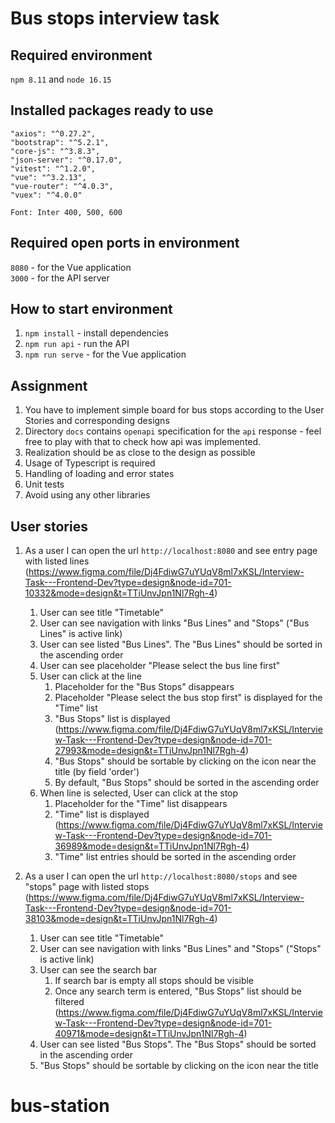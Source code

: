 # Bus stops interview task

## Required environment
`npm 8.11` and `node 16.15`

## Installed packages ready to use
    "axios": "^0.27.2",
    "bootstrap": "^5.2.1",
    "core-js": "^3.8.3",
    "json-server": "^0.17.0",
    "vitest": "^1.2.0",
    "vue": "^3.2.13",
    "vue-router": "^4.0.3",
    "vuex": "^4.0.0"

`Font: Inter 400, 500, 600`

## Required open ports in environment
`8080` - for the Vue application <br/>
`3000` - for the API server

## How to start environment
1. `npm install` - install dependencies
2. `npm run api` - run the API
3. `npm run serve` - for the Vue application

## Assignment
1. You have to implement simple board for bus stops according to the User Stories and corresponding designs
2. Directory `docs` contains `openapi` specification for the `api` response - feel free to play with that to check how api was implemented. 
3. Realization should be as close to the design as possible 
4. Usage of Typescript is required 
5. Handling of loading and error states 
6. Unit tests
7. Avoid using any other libraries

## User stories

1. As a user I can open the url `http://localhost:8080` and see entry page with listed lines (https://www.figma.com/file/Dj4FdiwG7uYUqV8ml7xKSL/Interview-Task---Frontend-Dev?type=design&node-id=701-10332&mode=design&t=TTiUnvJpn1Nl7Rgh-4)
   1. User can see title "Timetable"
   2. User can see navigation with links "Bus Lines" and "Stops" ("Bus Lines" is active link)
   3. User can see listed "Bus Lines". The "Bus Lines" should be sorted in the ascending order
   4. User can see placeholder "Please select the bus line first"
   5. User can click at the line
      1. Placeholder for the "Bus Stops" disappears 
      2. Placeholder "Please select the bus stop first" is displayed for the "Time" list
      3. "Bus Stops" list is displayed (https://www.figma.com/file/Dj4FdiwG7uYUqV8ml7xKSL/Interview-Task---Frontend-Dev?type=design&node-id=701-27993&mode=design&t=TTiUnvJpn1Nl7Rgh-4)
      4. "Bus Stops" should be sortable by clicking on the icon near the title (by field 'order')
      5. By default, "Bus Stops" should be sorted in the ascending order
   6. When line is selected, User can click at the stop
      1. Placeholder for the "Time" list disappears
      2. "Time" list is displayed (https://www.figma.com/file/Dj4FdiwG7uYUqV8ml7xKSL/Interview-Task---Frontend-Dev?type=design&node-id=701-36989&mode=design&t=TTiUnvJpn1Nl7Rgh-4)
      3. "Time" list entries should be sorted in the ascending order

2. As a user I can open the url `http://localhost:8080/stops` and see "stops" page with listed stops (https://www.figma.com/file/Dj4FdiwG7uYUqV8ml7xKSL/Interview-Task---Frontend-Dev?type=design&node-id=701-38103&mode=design&t=TTiUnvJpn1Nl7Rgh-4)
   1. User can see title "Timetable"
   2. User can see navigation with links "Bus Lines" and "Stops" ("Stops" is active link)
   3. User can see the search bar
      1. If search bar is empty all stops should be visible
      2. Once any search term is entered, "Bus Stops" list should be filtered (https://www.figma.com/file/Dj4FdiwG7uYUqV8ml7xKSL/Interview-Task---Frontend-Dev?type=design&node-id=701-40971&mode=design&t=TTiUnvJpn1Nl7Rgh-4)
   4. User can see listed "Bus Stops". The "Bus Stops" should be sorted in the ascending order
   5. "Bus Stops" should be sortable by clicking on the icon near the title
# bus-station
